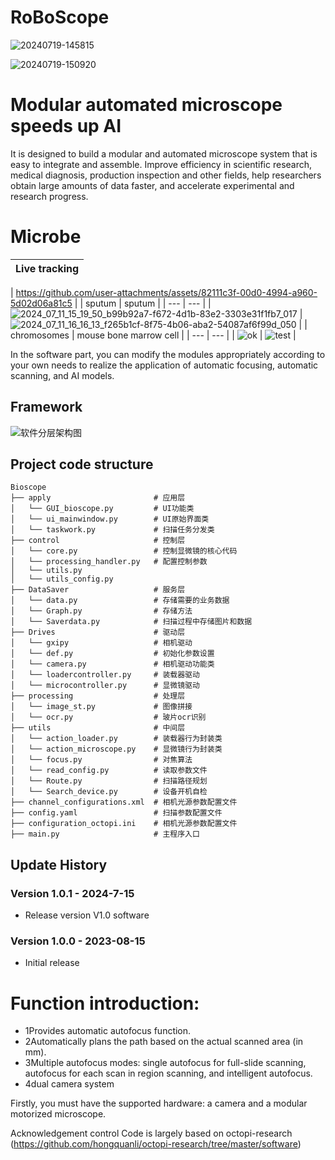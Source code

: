 # RoBoScope
![20240719-145815](https://github.com/user-attachments/assets/89fec310-e673-4661-8866-6bc97346beed)

![20240719-150920](https://github.com/user-attachments/assets/9145ef40-7937-484d-93cc-8ccb687a7fbc)



# Modular automated microscope speeds up AI

It is designed to build a modular and automated microscope system that is easy to integrate and assemble. Improve efficiency in scientific research, medical diagnosis, production inspection and other fields, help researchers obtain large amounts of data faster, and accelerate experimental and research progress.

# Microbe
| Live tracking |
| --- |
| 
https://github.com/user-attachments/assets/82111c3f-00d0-4994-a960-5d02d06a81c5
|
| sputum | sputum |
| --- | --- |
| ![2024_07_11_15_19_50_b99b92a7-f672-4d1b-83e2-3303e31f1fb7_017](https://github.com/user-attachments/assets/a3428081-760a-4b9b-966a-404961600a89) | ![2024_07_11_16_16_13_f265b1cf-8f75-4b06-aba2-54087af6f99d_050](https://github.com/user-attachments/assets/97e8c725-5bd1-4c2a-b78f-ae773537a747) |
| chromosomes | mouse bone marrow cell |
| --- | --- |
| ![ok](https://github.com/user-attachments/assets/b49c9b79-8a9b-47d2-90bd-f33d51b6c00b)  | ![test](https://github.com/user-attachments/assets/22f955dc-8232-48f8-90c2-673a6dc3ddf2) |









In the software part, you can modify the modules appropriately according to your own needs to realize the application of automatic focusing, automatic scanning, and AI models.

## Framework
![软件分层架构图](https://github.com/user-attachments/assets/1ba30ee2-fb81-40a6-ac0d-ae4441ef52e7)



## Project code structure

```
Bioscope
├── apply                       # 应用层
│   └── GUI_bioscope.py         # UI功能类
│   └── ui_mainwindow.py        # UI原始界面类
│   └── taskwork.py             # 扫描任务分发类
├── control                     # 控制层
│   └── core.py                 # 控制显微镜的核心代码
│   └── processing_handler.py   # 配置控制参数
│   └── utils.py               
│   └── utils_config.py         
├── DataSaver                   # 服务层
│   └── data.py                 # 存储需要的业务数据
│   └── Graph.py                # 存储方法
│   └── Saverdata.py            # 扫描过程中存储图片和数据
├── Drives                      # 驱动层
│   └── gxipy                   # 相机驱动
│   └── def.py                  # 初始化参数设置
│   └── camera.py               # 相机驱动功能类
│   └── loadercontroller.py     # 装载器驱动
│   └── microcontroller.py      # 显微镜驱动
├── processing                  # 处理层
│   └── image_st.py             # 图像拼接
│   └── ocr.py                  # 玻片ocr识别
├── utils                       # 中间层
│   └── action_loader.py        # 装载器行为封装类
│   └── action_microscope.py    # 显微镜行为封装类
│   └── focus.py                # 对焦算法
│   └── read_config.py          # 读取参数文件
│   └── Route.py                # 扫描路径规划
│   └── Search_device.py        # 设备开机自检
├── channel_configurations.xml  # 相机光源参数配置文件
├── config.yaml                 # 扫描参数配置文件
├── configuration_octopi.ini    # 相机光源参数配置文件
├── main.py                     # 主程序入口
```


## Update History

### Version 1.0.1 - 2024-7-15
- Release version V1.0 software

### Version 1.0.0 - 2023-08-15
- Initial release


# Function introduction:

- 1Provides automatic autofocus function.
- 2Automatically plans the path based on the actual scanned area (in mm).
- 3Multiple autofocus modes: single autofocus for full-slide scanning, autofocus for each scan in region scanning, and intelligent autofocus.
- 4dual camera system


Firstly, you must have the supported hardware: a camera and a modular motorized microscope. 


Acknowledgement
control Code is largely based on octopi-research (https://github.com/hongquanli/octopi-research/tree/master/software)
